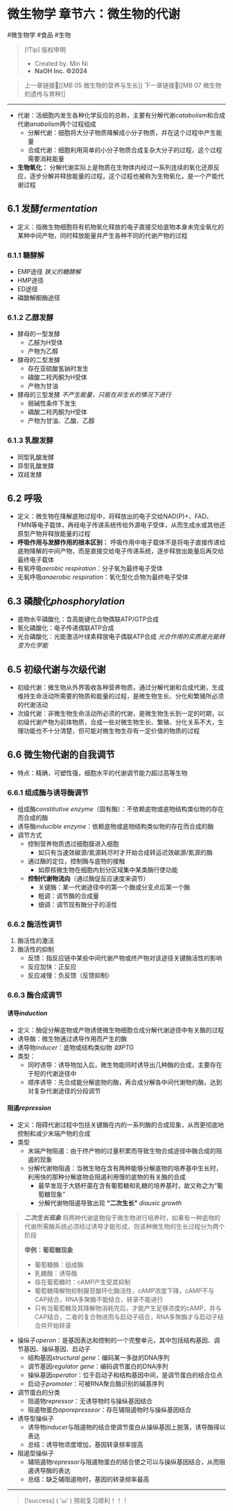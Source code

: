 # 微生物学 章节六：微生物的代谢
#微生物学 #食品 #生物 


> [!Tip] 版权申明
> - Created by. Min Ni
> -  **NaOH Inc. ©2024**

> 上一章链接🔗[[MB 05 微生物的营养与生长]]
> 下一章链接🔗[[MB 07 微生物的遗传与育种]]

---
- 代谢：活细胞内发生各种化学反应的总称，主要有分解代谢*catabolism*和合成代谢*anabolism*两个过程组成
	- 分解代谢：细胞将大分子物质降解成小分子物质，并在这个过程中产生能量
	- 合成代谢：细胞利用简单的小分子物质合成复杂大分子的过程，这个过程需要消耗能量
- **生物氧化：** 分解代谢实际上是物质在生物体内经过一系列连续的氧化还原反应，逐步分解并释放能量的过程，这个过程也被称为生物氧化，是一个产能代谢过程
## 6.1 发酵*fermentation*
- 定义：指微生物细胞将有机物氧化释放的电子直接交给底物本身未完全氧化的某种中间产物，同时释放能量并产生各种不同的代谢产物的过程
### 6.1.1 糖酵解
- EMP途径 *狭义的糖酵解*
- HMP途径
- ED途径
- 磷酸解酮酶途径
### 6.1.2 乙醇发酵
- 酵母的一型发酵
	- 乙醛为H受体
	- 产物为乙醇
- 酵母的二型发酵
	- 存在亚硫酸氢钠时发生
	- 磷酸二羟丙酮为H受体
	- 产物为甘油
- 酵母的三型发酵 *不产生能量，只能在非生长的情况下进行*
	- 弱碱性条件下发生
	- 磷酸二羟丙酮为H受体
	- 产物为甘油、乙酸、乙醇
### 6.1.3 乳酸发酵
- 同型乳酸发酵
- 异型乳酸发酵
- 双歧发酵
## 6.2 呼吸
- 定义：微生物在降解底物过程中，将释放出的电子交给NAD(P)+、FAD、FMN等电子载体，再经电子传递系统传给外源电子受体，从而生成水或其他还原型产物并释放能量的过程
- **呼吸作用与发酵作用的根本区别：** 呼吸作用中电子载体不是将电子直接传递给底物降解的中间产物，而是直接交给电子传递系统，逐步释放出能量后再交给最终电子载体
- 有氧呼吸*aerobic respiration*：分子氧为最终电子受体
- 无氧呼吸*anaerobic respiration*：氧化型化合物为最终电子受体
## 6.3 磷酸化*phosphorylation*
- 底物水平磷酸化：含高能键化合物偶联ATP/GTP合成
- 氧化磷酸化：电子传递偶联ATP合成
- 光合磷酸化：光能激活叶绿素释放电子偶联ATP合成 *光合作用的实质是光能转变为化学能*
## 6.5 初级代谢与次级代谢 
- 初级代谢：微生物从外界吸收各种营养物质，通过分解代谢和合成代谢，生成维持生命活动所需要的物质和能量的过程，是微生物生长、分化和繁殖所必须的代谢活动
- 次级代谢：非微生物生命活动所必须的代谢，是微生物生长到一定的时期，以初级代谢产物为前体物质，合成一些对微生物生长、繁殖、分化关系不大，生理功能也不十分清楚，但可能对微生物生存有一定价值的物质的过程
## 6.6 微生物代谢的自我调节
- 特点：精确，可塑性强，细胞水平的代谢调节能力超过高等生物
### 6.6.1 组成酶与诱导酶调节
- 组成酶*constitutive enzyme*（固有酶）：不依赖底物或底物结构类似物的存在而合成的酶
- 诱导酶*inducible enzyme*：依赖底物或底物结构类似物的存在而合成的酶
- 调节方式
	- 控制营养物质透过细胞膜进入细胞
		- 如只有当速效碳源/氮源耗尽时才开始合成转运迟效碳源/氮源的酶
	- 通过酶的定位，控制酶与底物的接触
		- 如原核微生物在细胞内划分区域集中某类酶行使功能
	- **控制代谢物流向**（通过酶促反应速度来调节）
		- 关键酶：某一代谢途径中的第一个酶或分支点后第一个酶
		- 粗调：调节酶的合成量
		- 细调：调节现有酶分子的活性
### 6.6.2 酶活性调节
1. 酶活性的激活
2. 酶活性的抑制
	- 反馈：指反应链中某些中间代谢产物或终产物对该途径关键酶活性的影响
	- 反应加快：正反应
	- 反应减慢：负反馈（反馈抑制）
### 6.6.3 酶合成调节
#### 诱导*induction*
- 定义：酶促分解底物或产物诱使微生物细胞合成分解代谢途径中有关酶的过程
- 诱导酶：微生物通过诱导作用而产生的酶
- 诱导物*inducer*：底物或结构类似物 *如IPTG*
- 类型：
	- 同时诱导：诱导物加入后，微生物能同时诱导出几种酶的合成，主要存在于短的代谢途径中
	- 顺序诱导：先合成能分解底物的酶，再合成分解各中间代谢物的酶，达到对复杂代谢途径的分段调节
#### 阻遏*repression*
- 定义：阻碍代谢过程中包括关键酶在内的一系列酶的合成现象，从而更彻底地控制和减少末端产物的合成
- 类型
	- 末端产物阻遏：由于终产物的过量积累而导致生物合成途径中酶合成的阻遏的现象
	- 分解代谢物阻遏：当微生物在含有两种能够分解底物的培养基中生长时，利用快的那种分解底物会阻遏利用慢的底物的有关酶的合成
		- 最早发现于大肠杆菌在含有葡萄糖和乳糖的培养基时，故又称之为“葡萄糖现象”
		- 分解代谢物阻遏导致出现 **“二次生长”** *diauxic growth*
> ***二次生长现象***
> 将两种代谢底物投于微生物进行培养时，如果有一种底物的代谢所需酶系统必须经过诱导才能形成，则该种微生物的生长过程分为两个阶段
> 
> **举例：葡萄糖现象**
> - 葡萄糖酶：组成酶
> - 乳糖酶：诱导酶
> - 存在葡萄糖时：cAMP产生受其抑制
> - 葡萄糖降解物抑制腺苷酸环化酶活性，cAMP浓度下降，cAMP不与CAP结合，RNA多聚酶不能结合，转录不能进行
> - 只有当葡萄糖及其降解物消耗完后，才能产生足够浓度的cAMP，并与CAP结合，二者的复合物进而与启动子结合，RNA多聚酶才与启动子结合并开始转录


- 操纵子*operon*：是基因表达和控制的一个完整单元，其中包括结构基因、调节基因、操纵基因、启动子
	- 结构基因*structural gene*：编码某一多肽的DNA序列
	- 调节基因*regulator gene*：编码调节蛋白的DNA序列
	- 操纵基因*operator*：位于启动子和结构基因中间，是调节蛋白的结合位点
	- 启动子*promoter*：可被RNA聚合酶识别的碱基序列
- 调节蛋白的分类
	- 阻遏物*repressor*：无诱导物时与操纵基因结合
	- 阻遏物蛋白*aporepresseor*：存在辅阻遏物时与操纵基因结合
- 诱导型操纵子
	- 诱导物*inducer*与阻遏物的结合使调节蛋白从操纵基因上脱落，诱导酶得以表达
	- 总结：诱导物浓度增加，基因转录频率提高
- 阻遏型操纵子
	- 辅阻遏物*repressor*与阻遏物蛋白的结合使之可以与操纵基因结合，从而阻遏诱导酶的表达
	- 总结：缺乏辅阻遏物时，基因的转录频率最高

---
> [!success] ( ’ω’ ) 预祝复习顺利！！！       


